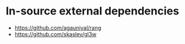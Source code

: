 In-source external dependencies
====================

- https://github.com/agauniyal/rang
- https://github.com/skaslev/gl3w